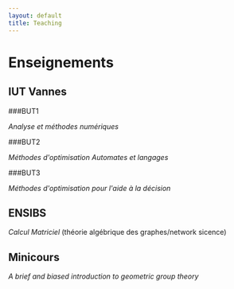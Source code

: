 ```yaml
---
layout: default
title: Teaching
---
```




# Enseignements


## IUT Vannes

###BUT1

_Analyse et méthodes numériques_

###BUT2

_Méthodes d'optimisation_
_Automates et langages_


###BUT3


_Méthodes d'optimisation pour l'aide à la décision_



## ENSIBS

_Calcul Matriciel_ (théorie algébrique des graphes/network sicence)

## Minicours

_A brief and biased introduction to geometric group theory_
